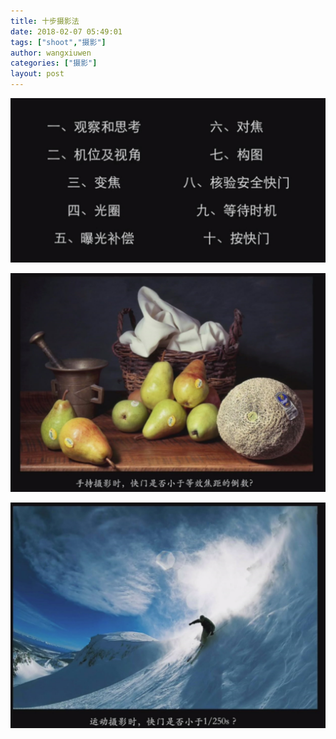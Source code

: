 ```yaml
---
title: 十步摄影法
date: 2018-02-07 05:49:01
tags: ["shoot","摄影"]
author: wangxiuwen
categories: ["摄影"]
layout: post
---
```


![image.png](/images/848ca7d1816986455706c0172f9094ae.png)

![image.png](/images/f9e92e0e6eb013d7920196ebb7a8aeab.png)

![image.png](/images/8547e4f9186035ade9b7cf78886e1056.png)